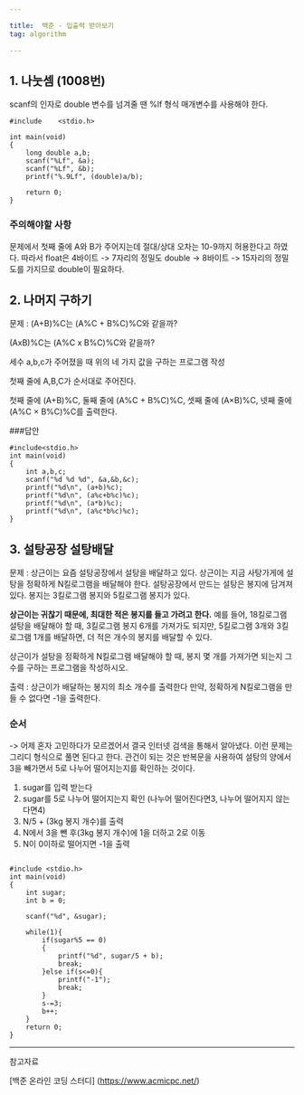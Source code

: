 ```yaml
---

title:  백준 - 입출력 받아보기
tag: algorithm

---
```


## 1. 나눗셈 (1008번)

scanf의 인자로 double 변수를 넘겨줄 땐 %lf 형식 매개변수를 사용해야 한다.

```
#include    <stdio.h>

int main(void)
{
    long double a,b;
    scanf("%Lf", &a);
    scanf("%Lf", &b);
    printf("%.9Lf", (double)a/b);

    return 0;
}
```



### 주의해야할 사항

문제에서 첫째 줄에 A와 B가 주어지는데
절대/상대 오차는 10-9까지 허용한다고 하였다.
따라서 float은 4바이트 -> 7자리의 정밀도
double -> 8바이트 -> 15자리의 정밀도를 가지므로
double이 필요하다.

## 2. 나머지 구하기

문제 : (A+B)%C는 (A%C + B%C)%C와 같을까?

(AxB)%C는 (A%C x B%C)%C와 같을까?

세수 a,b,c가 주어졌을 때 위의 네 가지 값을 구하는 프로그램 작성

첫째 줄에 A,B,C가 순서대로 주어진다.

첫째 줄에 (A+B)%C, 둘째 줄에 (A%C + B%C)%C, 셋째 줄에 (A×B)%C, 넷째 줄에 (A%C × B%C)%C를 출력한다.


###답안
```
#include<stdio.h>
int main(void)
{
    int a,b,c;
    scanf("%d %d %d", &a,&b,&c);
    printf("%d\n", (a+b)%c);
    printf("%d\n", (a%c+b%c)%c);
    printf("%d\n", (a*b)%c);
    printf("%d\n", (a%c*b%c)%c);
}
```


## 3. 설탕공장 설탕배달

문제 : 상근이는 요즘 설탕공장에서 설탕을 배달하고 있다. 상근이는 지금 사탕가게에 설탕을 정확하게 N킬로그램을 배달해야 한다. 설탕공장에서 만드는 설탕은 봉지에 담겨져 있다. 봉지는 3킬로그램 봉지와 5킬로그램 봉지가 있다.

**상근이는 귀찮기 때문에, 최대한 적은 봉지를 들고 가려고 한다.** 예를 들어, 18킬로그램 설탕을 배달해야 할 때, 3킬로그램 봉지 6개를 가져가도 되지만, 5킬로그램 3개와 3킬로그램 1개를 배달하면, 더 적은 개수의 봉지를 배달할 수 있다.

상근이가 설탕을 정확하게 N킬로그램 배달해야 할 때, 봉지 몇 개를 가져가면 되는지 그 수를 구하는 프로그램을 작성하시오.

출력 : 상근이가 배달하는 봉지의 최소 개수를 출력한다
만약, 정확하게 N킬로그램을 만들 수 없다면 -1을 출력한다.

### 순서

-> 어제 혼자 고민하다가 모르겠어서
결국 인터넷 검색을 통해서 알아냈다.
이런 문제는 그리디 형식으로 풀면 된다고 한다.
관건이 되는 것은 반복문을 사용하여
설탕의 양에서 3을 빼가면서 5로 나누어 떨어지는지를 확인하는 것이다.

1. sugar를 입력 받는다
2. sugar를 5로 나누어 떨어지는지 확인
(나누어 떨어진다면3, 나누어 떨어지지 않는다면4)
3. N/5 + (3kg 봉지 개수)를 출력
4. N에서 3을 뺀 후(3kg 봉지 개수)에 1을 더하고 2로 이동
5. N이 0이하로 떨어지면 -1을 출력 

```

#include <stdio.h>
int main(void)
{
    int sugar;
    int b = 0;

    scanf("%d", &sugar);

    while(1){
        if(sugar%5 == 0)
        {
            printf("%d", sugar/5 + b);
            break;
        }else if(s<=0){
            printf("-1");
            break;   
        }
        s-=3;
        b++;
    }
    return 0;
}

```

---

참고자료


[백준 온라인 코딩 스터디]
(https://www.acmicpc.net/)
